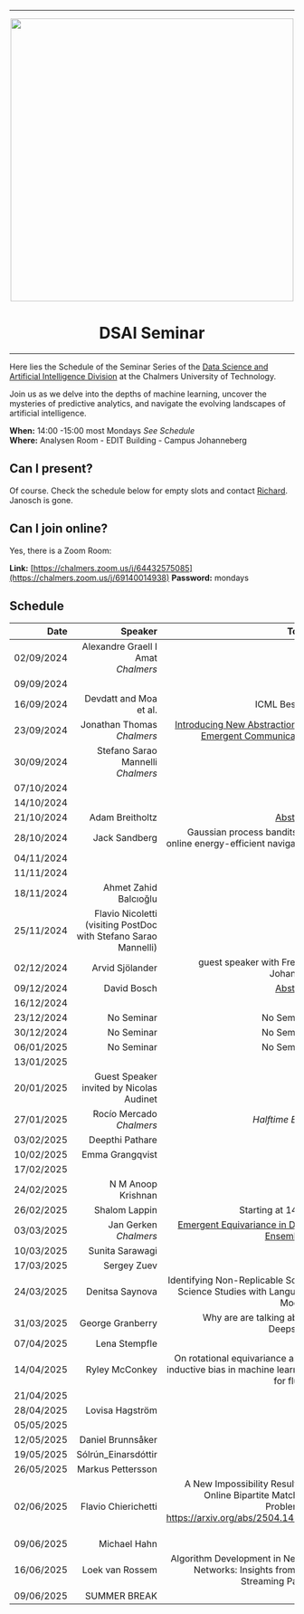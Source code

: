 
---

<div id="header" align="center", padding: 0px;>
  <img src="https://upload.wikimedia.org/wikipedia/commons/thumb/d/d4/Chalmers_wordmark.svg/1280px-Chalmers_wordmark.svg.png" width="500" />
  <h1>DSAI Seminar</h1>
</div>

---



Here lies the Schedule of the Seminar Series of the [Data Science and Artificial Intelligence Division](https://www.chalmers.se/en/departments/cse/our-research/data-science-and-ai/) at the Chalmers University of Technology.<br> 

Join us as we delve into the depths of machine learning, uncover the mysteries of predictive analytics, and navigate the evolving landscapes of artificial intelligence.

**When:** 14:00 -15:00 most Mondays *See Schedule* <br>
**Where:** Analysen Room - EDIT Building - Campus Johanneberg

## Can I present?

Of course. Check the schedule below for empty slots and contact [Richard](https://www.chalmers.se/personer/ricbec/). Janosch is gone.

## Can I join online?

Yes, there is a Zoom Room:

**Link:** [https://chalmers.zoom.us/j/64432575085](https://chalmers.zoom.us/j/69140014938)
**Password:** mondays


## Schedule

|       Date | Speaker | Topic|
|-----------:|--------:|------:|
| 02/09/2024 |Alexandre Graell I Amat <br>_Chalmers_|       |
| 09/09/2024 |         |       |
| 16/09/2024 |Devdatt and Moa et al.| ICML Best Of            |
| 23/09/2024 | Jonathan Thomas <br>_Chalmers_|[Introducing New Abstractions in Emergent Communication](talks/jonathan_thomas.md)|
| 30/09/2024 |Stefano Sarao Mannelli<br>_Chalmers_|       |
| 07/10/2024 |         |       |
| 14/10/2024 |         |       |
| 21/10/2024 |Adam Breitholtz| [Abstract](talks/adam_breitholz.md)   |
| 28/10/2024 |Jack Sandberg|  Gaussian process bandits for online energy-efficient navigation     |
| 04/11/2024 |     |        |
| 11/11/2024 ||       |
| 18/11/2024 | Ahmet Zahid Balcıoğlu |       |
| 25/11/2024 |Flavio Nicoletti (visiting PostDoc with Stefano Sarao Mannelli)         |       |
| 02/12/2024 |Arvid Sjölander | guest speaker with Fredrik Johanson   |
| 09/12/2024 |David Bosch|  [Abstract](talks/david_bosch.md)     |
| 16/12/2024 |         |       |
| 23/12/2024 |No Seminar         |   No Seminar    |
| 30/12/2024 |No Seminar    |  No Seminar     |
| 06/01/2025 |No Seminar    |   No Seminar   |
| 13/01/2025 |     |       |
| 20/01/2025 | Guest Speaker invited by Nicolas Audinet |       |
| 27/01/2025 | Rocío Mercado <br>_Chalmers_   |  *Halftime Eval.*     |
| 03/02/2025 | Deepthi Pathare |       |
| 10/02/2025 | Emma Grangqvist|       |
| 17/02/2025 |         |       |
| 24/02/2025 |N M Anoop Krishnan |       |
| 26/02/2025 |Shalom Lappin | Starting at 14:30       |
| 03/03/2025 | Jan Gerken <br>_Chalmers_ | [Emergent Equivariance in Deep Ensembles](talks/jan_gerken.md) |
| 10/03/2025 | Sunita Sarawagi|       |
| 17/03/2025 | Sergey Zuev |       |
| 24/03/2025 | Denitsa Saynova | Identifying Non-Replicable Social Science Studies with Language Models |
| 31/03/2025 |George Granberry | Why are are talking about Deepseek      |
| 07/04/2025 | Lena Stempfle |       |
| 14/04/2025 | Ryley McConkey  | On rotational equivariance as an inductive bias in machine learning for fluids|
| 21/04/2025 |  |       |
| 28/04/2025 | Lovisa Hagström |       |
| 05/05/2025 |   |       |
| 12/05/2025 | Daniel Brunnsåker  |       |
| 19/05/2025 | Sólrún_Einarsdóttir |       |
| 26/05/2025 | Markus Pettersson |       |
| 02/06/2025 | Flavio Chierichetti | A New Impossibility Result for Online Bipartite Matching Problems  ( https://arxiv.org/abs/2504.14251 )    |
| 09/06/2025 | Michael Hahn |       |
| 16/06/2025 | Loek van Rossem | Algorithm Development in Neural Networks: Insights from the Streaming Parity |
| 09/06/2025 | SUMMER BREAK |       |
